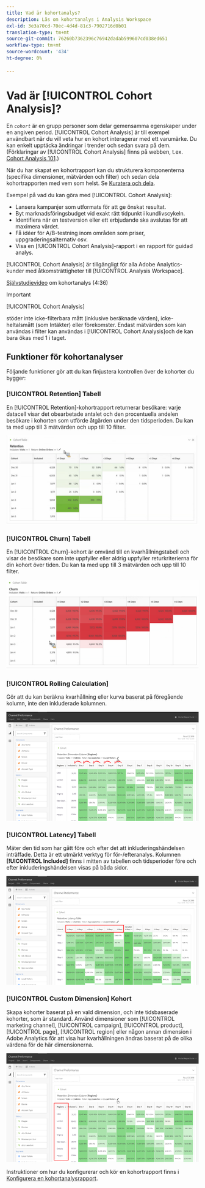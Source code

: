 ```yaml
---
title: Vad är kohortanalys?
description: Läs om kohortanalys i Analysis Workspace
exl-id: 3e3a70cd-70ec-4d4d-81c3-7902716d0b01
translation-type: tm+mt
source-git-commit: 76260b7362396c76942dadab599607cd038ed651
workflow-type: tm+mt
source-wordcount: '434'
ht-degree: 0%

---
```


# Vad är [!UICONTROL Cohort Analysis]?

En *`cohort`* är en grupp personer som delar gemensamma egenskaper under en angiven period. [!UICONTROL Cohort Analysis] är till exempel användbart när du vill veta hur en kohort interagerar med ett varumärke. Du kan enkelt upptäcka ändringar i trender och sedan svara på dem. (Förklaringar av [!UICONTROL Cohort Analysis] finns på webben, t.ex. [Cohort Analysis 101](https://en.wikipedia.org/wiki/Cohort_analysis).)

När du har skapat en kohortrapport kan du strukturera komponenterna (specifika dimensioner, mätvärden och filter) och sedan dela kohortrapporten med vem som helst. Se [Kuratera och dela](/help/analysis-workspace/curate-share/curate.md).

Exempel på vad du kan göra med [!UICONTROL Cohort Analysis]:

* Lansera kampanjer som utformats för att ge önskat resultat.
* Byt marknadsföringsbudget vid exakt rätt tidpunkt i kundlivscykeln.
* Identifiera när en testversion eller ett erbjudande ska avslutas för att maximera värdet.
* Få idéer för A/B-testning inom områden som priser, uppgraderingsalternativ osv.
* Visa en [!UICONTROL Cohort Analysis]-rapport i en rapport för guidad analys.

[!UICONTROL Cohort Analysis] är tillgängligt för alla Adobe Analytics-kunder med åtkomsträttigheter till  [!UICONTROL Analysis Workspace].

[Självstudievideo](https://docs.adobe.com/content/help/en/analytics-learn/tutorials/analysis-workspace/cohort-analysis/cohort-analysis-workspace.html)  om kohortanalys (4:36)

>[!IMPORTANT]
>
>[!UICONTROL Cohort Analysis]
>
>stöder inte icke-filterbara mått (inklusive beräknade värden), icke-heltalsmått (som Intäkter) eller förekomster. Endast mätvärden som kan användas i filter kan användas i
>[!UICONTROL Cohort Analysis]och de kan bara ökas med 1 i taget.

## Funktioner för kohortanalyser

Följande funktioner gör att du kan finjustera kontrollen över de kohorter du bygger:

### [!UICONTROL Retention] Tabell

En [!UICONTROL Retention]-kohortrapport returnerar besökare: varje datacell visar det obearbetade antalet och den procentuella andelen besökare i kohorten som utförde åtgärden under den tidsperioden. Du kan ta med upp till 3 mätvärden och upp till 10 filter.

![](assets/retention-report.png)

### [!UICONTROL Churn] Tabell

En [!UICONTROL Churn]-kohort är omvänd till en kvarhållningstabell och visar de besökare som inte uppfyller eller aldrig uppfyller returkriterierna för din kohort över tiden. Du kan ta med upp till 3 mätvärden och upp till 10 filter.

![](assets/churn-report.png)

### [!UICONTROL Rolling Calculation]

Gör att du kan beräkna kvarhållning eller kurva baserat på föregående kolumn, inte den inkluderade kolumnen.

![](assets/cohort-rolling-calculation.png)

### [!UICONTROL Latency] Tabell

Mäter den tid som har gått före och efter det att inkluderingshändelsen inträffade. Detta är ett utmärkt verktyg för för-/efteranalys. Kolumnen **[!UICONTROL Included]** finns i mitten av tabellen och tidsperioder före och efter inkluderingshändelsen visas på båda sidor.

![](assets/cohort-latency.png)

### [!UICONTROL Custom Dimension] Kohort

Skapa kohorter baserat på en vald dimension, och inte tidsbaserade kohorter, som är standard. Använd dimensioner som [!UICONTROL marketing channel], [!UICONTROL campaign], [!UICONTROL product], [!UICONTROL page], [!UICONTROL region] eller någon annan dimension i Adobe Analytics för att visa hur kvarhållningen ändras baserat på de olika värdena för de här dimensionerna.

![](assets/cohort-customizable-cohort-row.png)

Instruktioner om hur du konfigurerar och kör en kohortrapport finns i [Konfigurera en kohortanalysrapport](/help/analysis-workspace/visualizations/cohort-table/t-cohort.md).

